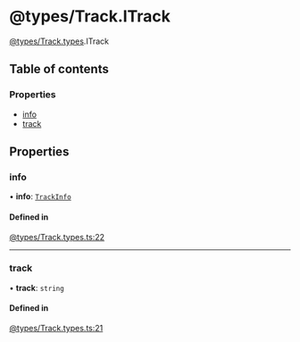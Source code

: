 # @types/Track.ITrack

[@types/Track.types](../Track.types.md).ITrack

## Table of contents

### Properties

- [info](Track.types.ITrack.md#info)
- [track](Track.types.ITrack.md#track)

## Properties

### info

• **info**: [`TrackInfo`](../Track.types.md#trackinfo)

#### Defined in

[@types/Track.types.ts:22](https://github.com/hmes98318/LavaShark/blob/bdb5d6203c6316405b9087cfd884b2899d298a4f/src/@types/Track.types.ts#L22)

___

### track

• **track**: `string`

#### Defined in

[@types/Track.types.ts:21](https://github.com/hmes98318/LavaShark/blob/bdb5d6203c6316405b9087cfd884b2899d298a4f/src/@types/Track.types.ts#L21)
